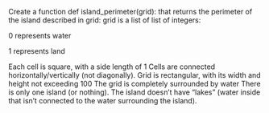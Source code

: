 Create a function def island_perimeter(grid): that returns the perimeter of the island described in grid:
grid is a list of list of integers:

0 represents water

1 represents land

Each cell is square, with a side length of 1
Cells are connected horizontally/vertically (not diagonally).
Grid is rectangular, with its width and height not exceeding 100
The grid is completely surrounded by water
There is only one island (or nothing).
The island doesn’t have “lakes” (water inside that isn’t connected to the water surrounding the island).
